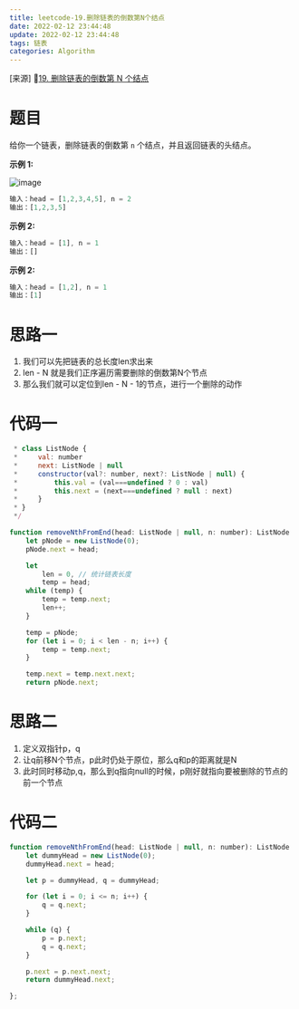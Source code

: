 ```yaml
---
title: leetcode-19.删除链表的倒数第N个结点
date: 2022-02-12 23:44:48
update: 2022-02-12 23:44:48
tags: 链表
categories: Algorithm
---
```

[来源] 🔗[19. 删除链表的倒数第 N 个结点](https://leetcode-cn.com/problems/remove-nth-node-from-end-of-list/)

# 题目

给你一个链表，删除链表的倒数第 `n` 个结点，并且返回链表的头结点。
<!--more-->
**示例 1:**

![image](image.png)

```JavaScript
输入：head = [1,2,3,4,5], n = 2
输出：[1,2,3,5]
```

**示例 2:**

```JavaScript
输入：head = [1], n = 1
输出：[]
```

**示例 2:**

```JavaScript
输入：head = [1,2], n = 1
输出：[1]
```

# 思路一

1. 我们可以先把链表的总长度len求出来
2. len - N 就是我们正序遍历需要删除的倒数第N个节点
3. 那么我们就可以定位到len - N - 1的节点，进行一个删除的动作

# 代码一

```JavaScript
 * class ListNode {
 *     val: number
 *     next: ListNode | null
 *     constructor(val?: number, next?: ListNode | null) {
 *         this.val = (val===undefined ? 0 : val)
 *         this.next = (next===undefined ? null : next)
 *     }
 * }
 */

function removeNthFromEnd(head: ListNode | null, n: number): ListNode | null {
    let pNode = new ListNode(0);
    pNode.next = head;

    let
        len = 0, // 统计链表长度
        temp = head;
    while (temp) {
        temp = temp.next;
        len++;
    }

    temp = pNode;
    for (let i = 0; i < len - n; i++) {
        temp = temp.next;
    }

    temp.next = temp.next.next;
    return pNode.next;

```

# 思路二

1. 定义双指针p，q
2. 让q前移N个节点，p此时仍处于原位，那么q和p的距离就是N
3. 此时同时移动p,q，那么到q指向null的时候，p刚好就指向要被删除的节点的前一个节点

# 代码二

```JavaScript
function removeNthFromEnd(head: ListNode | null, n: number): ListNode | null {
    let dummyHead = new ListNode(0);
    dummyHead.next = head;

    let p = dummyHead, q = dummyHead;

    for (let i = 0; i <= n; i++) {
        q = q.next;
    }

    while (q) {
        p = p.next;
        q = q.next;
    }

    p.next = p.next.next;
    return dummyHead.next;

};
```